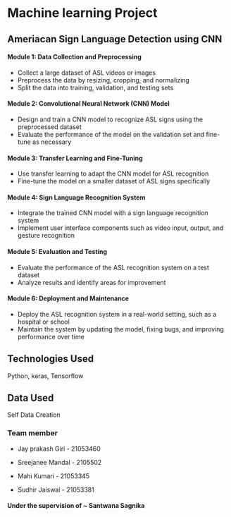 # Machine learning Project 
## Ameriacan Sign Language Detection using CNN

#### Module 1: Data Collection and Preprocessing
* Collect a large dataset of ASL videos or images
* Preprocess the data by resizing, cropping, and normalizing
* Split the data into training, validation, and testing sets

#### Module 2: Convolutional Neural Network (CNN) Model
* Design and train a CNN model to recognize ASL signs using the preprocessed dataset
* Evaluate the performance of the model on the validation set and fine-tune as necessary

#### Module 3: Transfer Learning and Fine-Tuning
* Use transfer learning to adapt the CNN model for ASL recognition
* Fine-tune the model on a smaller dataset of ASL signs specifically

#### Module 4: Sign Language Recognition System
* Integrate the trained CNN model with a sign language recognition system
* Implement user interface components such as video input, output, and gesture recognition

#### Module 5: Evaluation and Testing
* Evaluate the performance of the ASL recognition system on a test dataset
* Analyze results and identify areas for improvement

 #### Module 6: Deployment and Maintenance
 * Deploy the ASL recognition system in a real-world setting, such as a hospital or school
 * Maintain the system by updating the model, fixing bugs, and improving performance over time





## Technologies Used
Python, keras, Tensorflow

## Data Used
Self Data Creation  

### Team member
* Jay prakash Giri - 21053460
* Sreejanee Mandal - 2105502

* Mahi Kumari - 21053345
* Sudhir Jaiswal - 21053381

#### Under the supervision of ~ Santwana Sagnika
 







